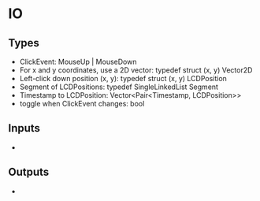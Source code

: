 # IO

## Types

- ClickEvent: MouseUp | MouseDown
- For x and y coordinates, use a 2D vector: typedef struct (x, y) Vector2D
- Left-click down position (x, y): typedef struct (x, y) LCDPosition
- Segment of LCDPositions: typedef SingleLinkedList<LCDPosition> Segment
- Timestamp to LCDPosition: Vector<Pair<Timestamp, LCDPosition>>
- toggle when ClickEvent changes: bool

## Inputs

- 

## Outputs

- 
